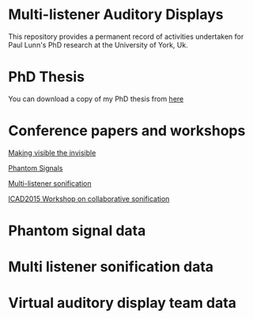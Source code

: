 # Multi-listener Auditory Displays

This repository provides a permanent record of activities undertaken for Paul Lunn's PhD research at the University of York, Uk.

# PhD Thesis

You can download a copy of my PhD thesis from [here](https://github.com/dalmatianrex/multi-listener-auditory-displays/blob/master/Multi_listener_auditory_displays_07_02_19.pdf)

# Conference papers and workshops

[Making visible the invisible](https://github.com/dalmatianrex/multi-listener-auditory-displays/blob/master/Conference%20papers%20and%20workshops/Making_visible_the_invisible.pdf)

[Phantom Signals](https://github.com/dalmatianrex/multi-listener-auditory-displays/blob/master/Conference%20papers%20and%20workshops/Phantom.pdf)

[Multi-listener sonification](https://github.com/dalmatianrex/multi-listener-auditory-displays/blob/master/Conference%20papers%20and%20workshops/MLS.pdf)

[ICAD2015 Workshop on collaborative sonification](https://github.com/dalmatianrex/multi-listener-auditory-displays/blob/master/Conference%20papers%20and%20workshops/ICAD_2015_Workshop.pdf)

# Phantom signal data

# Multi listener sonification data

# Virtual auditory display team data





